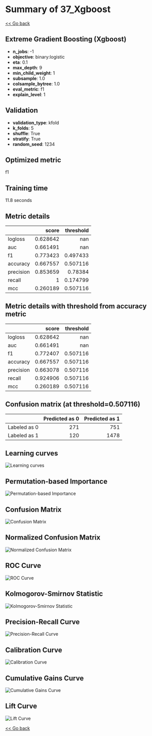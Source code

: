 # Summary of 37_Xgboost

[<< Go back](../README.md)


## Extreme Gradient Boosting (Xgboost)
- **n_jobs**: -1
- **objective**: binary:logistic
- **eta**: 0.1
- **max_depth**: 9
- **min_child_weight**: 1
- **subsample**: 1.0
- **colsample_bytree**: 1.0
- **eval_metric**: f1
- **explain_level**: 1

## Validation
 - **validation_type**: kfold
 - **k_folds**: 5
 - **shuffle**: True
 - **stratify**: True
 - **random_seed**: 1234

## Optimized metric
f1

## Training time

11.8 seconds

## Metric details
|           |    score |   threshold |
|:----------|---------:|------------:|
| logloss   | 0.628642 |  nan        |
| auc       | 0.661491 |  nan        |
| f1        | 0.773423 |    0.497433 |
| accuracy  | 0.667557 |    0.507116 |
| precision | 0.853659 |    0.78384  |
| recall    | 1        |    0.174799 |
| mcc       | 0.260189 |    0.507116 |


## Metric details with threshold from accuracy metric
|           |    score |   threshold |
|:----------|---------:|------------:|
| logloss   | 0.628642 |  nan        |
| auc       | 0.661491 |  nan        |
| f1        | 0.772407 |    0.507116 |
| accuracy  | 0.667557 |    0.507116 |
| precision | 0.663078 |    0.507116 |
| recall    | 0.924906 |    0.507116 |
| mcc       | 0.260189 |    0.507116 |


## Confusion matrix (at threshold=0.507116)
|              |   Predicted as 0 |   Predicted as 1 |
|:-------------|-----------------:|-----------------:|
| Labeled as 0 |              271 |              751 |
| Labeled as 1 |              120 |             1478 |

## Learning curves
![Learning curves](learning_curves.png)

## Permutation-based Importance
![Permutation-based Importance](permutation_importance.png)
## Confusion Matrix

![Confusion Matrix](confusion_matrix.png)


## Normalized Confusion Matrix

![Normalized Confusion Matrix](confusion_matrix_normalized.png)


## ROC Curve

![ROC Curve](roc_curve.png)


## Kolmogorov-Smirnov Statistic

![Kolmogorov-Smirnov Statistic](ks_statistic.png)


## Precision-Recall Curve

![Precision-Recall Curve](precision_recall_curve.png)


## Calibration Curve

![Calibration Curve](calibration_curve_curve.png)


## Cumulative Gains Curve

![Cumulative Gains Curve](cumulative_gains_curve.png)


## Lift Curve

![Lift Curve](lift_curve.png)



[<< Go back](../README.md)
